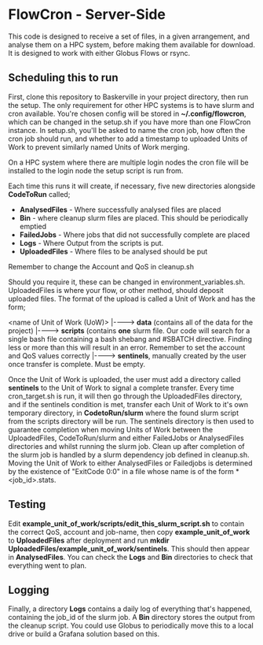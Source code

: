 # FlowCron - Server-Side

This code is designed to receive a set of files, in a given arrangement, and analyse them on a HPC system, before making them available for download. It is designed to work with either Globus Flows or rsync.

## Scheduling this to run

First, clone this repository to Baskerville in your project directory, then run the setup. The only requirement for other HPC systems is to have slurm and cron available. You're chosen config will be stored in **~/.config/flowcron**, which can be changed in the setup.sh if you have more than one FlowCron instance. In setup.sh, you'll be asked to name the cron job, how often the cron job should run, and whether to add a timestamp to uploaded Units of Work to prevent similarly named Units of Work merging.

On a HPC system where there are multiple login nodes the cron file will be installed to the login node the setup script is run from.

Each time this runs it will create, if necessary, five new directories alongside **CodeToRun** called;

+ **AnalysedFiles** - Where successfully analysed files are placed
+ **Bin** - where cleanup slurm files are placed. This should be periodically emptied
+ **FailedJobs** - Where jobs that did not successfully complete are placed
+ **Logs** - Where Output from the scripts is put.
+ **UploadedFiles** - Where files to be analysed should be put

Remember to change the Account and QoS in cleanup.sh

Should you require it, these can be changed in environment_variables.sh. UploadedFiles is where your flow, or other method, should deposit uploaded files. The format of the upload is called a Unit of Work and has the form;

<name of Unit of Work (UoW)> 
|----> **data** (contains all of the data for the project)
|----> **scripts** (contains **one** slurm file. Our code will search for a single bash file containing a bash shebang and #SBATCH directive. Finding less or more than this will result in an error. Remember to set the account and QoS values correctly
|----> **sentinels**, manually created by the user once transfer is complete. Must be empty.

Once the Unit of Work is uploaded, the user must add a directory called **sentinels** to the Unit of Work to signal a complete transfer. Every time cron_target.sh is run, it will then go through the UploadedFiles directory, and if the sentinels condition is met, transfer each Unit of Work to it's own temporary directory, in **CodetoRun/slurm** where the found slurm script from the scripts directory will be run. The sentinels directory is then used to guarantee completion when moving Units of Work between the UploadedFiles, CodeToRun/slurm and either FailedJobs or AnalysedFiles directories and whilst running the slurm job. Clean up after completion of the slurm job is handled by a slurm dependency job defined in cleanup.sh. Moving the Unit of Work to either AnalysedFiles or Failedjobs is determined by the existence of "ExitCode 0:0" in a file whose name is of the form \*<job_id>.stats. 

## Testing

Edit **example_unit_of_work/scripts/edit_this_slurm_script.sh** to contain the correct QoS, account and job-name, then copy **example_unit_of_work** to **UploadedFiles** after deployment and run **mkdir UploadedFiles/example_unit_of_work/sentinels**. This should then appear in **AnalysedFiles**. You can check the **Logs** and **Bin** directories to check that everything went to plan.

## Logging

Finally, a directory **Logs** contains a daily log of everything that's happened, containing the job_id of the slurm job.  A **Bin** directory stores the output from the cleanup script. You could use Globus to periodically move this to a local drive or build a Grafana solution based on this.

